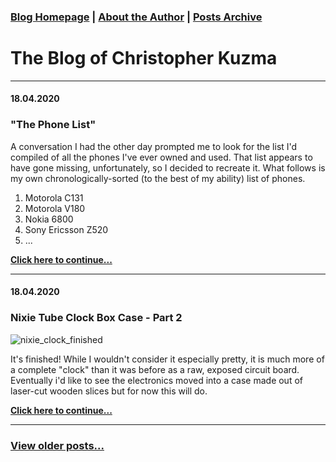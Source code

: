 ### [Blog Homepage](https://github.com/ckuzma/blog) | [About the Author](https://ckuzma.github.io/) | [Posts Archive](/posts)
# The Blog of Christopher Kuzma

---

#### 18.04.2020
### "The Phone List"

A conversation I had the other day prompted me to look for the list I'd compiled of all the phones I've ever owned and used.  That list appears to have gone missing, unfortunately, so I decided to recreate it.  What follows is my own chronologically-sorted (to the best of my ability) list of phones.

1. Motorola C131
2. Motorola V180
3. Nokia 6800
4. Sony Ericsson Z520
5. ...

**[Click here to continue...](posts/2020/2020-04-18-the-phone-list.md)**

---

#### 18.04.2020
### Nixie Tube Clock Box Case - Part 2

![nixie_clock_finished](posts/2020/media/nixie_tube_box/nixie_clock_finished.gif)

It's finished!  While I wouldn't consider it especially pretty, it is much more of a complete "clock" than it was before as a raw, exposed circuit board.  Eventually i'd like to see the electronics moved into a case made out of laser-cut wooden slices but for now this will do.

**[Click here to continue...](posts/2020/2020-04-18-nixie-tube-box-case-part-2.md)**

---

### [View older posts...](/posts)